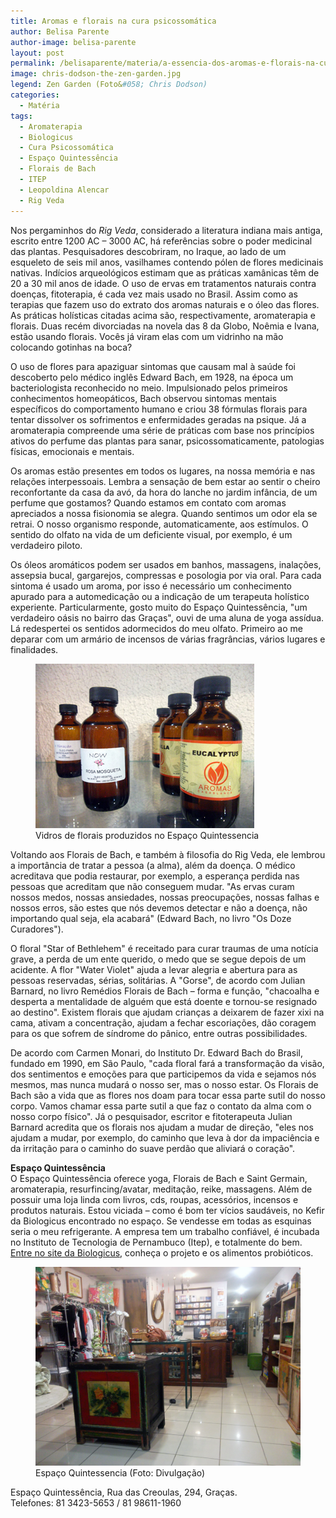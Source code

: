 ```yaml
---
title: Aromas e florais na cura psicossomática
author: Belisa Parente
author-image: belisa-parente
layout: post
permalink: /belisaparente/materia/a-essencia-dos-aromas-e-florais-na-cura-psicossomatica/
image: chris-dodson-the-zen-garden.jpg
legend: Zen Garden (Foto&#058; Chris Dodson)
categories:
  - Matéria
tags:
  - Aromaterapia
  - Biologicus
  - Cura Psicossomática
  - Espaço Quintessência
  - Florais de Bach
  - ITEP
  - Leopoldina Alencar
  - Rig Veda
---
```

Nos pergaminhos do *Rig Veda*, considerado a literatura indiana mais antiga, escrito entre 1200 AC &#8211; 3000 AC, há referências sobre o poder medicinal das plantas. Pesquisadores descobriram, no Iraque, ao lado de um esqueleto de seis mil anos, vasilhames contendo pólen de flores medicinais nativas. Indícios arqueológicos estimam que as práticas xamânicas têm de 20 a 30 mil anos de idade. O uso de ervas em tratamentos naturais contra doenças, fitoterapia, é cada vez mais usado no Brasil. Assim como as terapias que fazem uso do extrato dos aromas naturais e o óleo das flores. As práticas holísticas citadas acima são, respectivamente, aromaterapia e florais. Duas recém divorciadas na novela das 8 da Globo, Noêmia e Ivana, estão usando florais. Vocês já viram elas com um vidrinho na mão colocando gotinhas na boca?

O uso de flores para apaziguar sintomas que causam mal à saúde foi descoberto pelo médico inglês Edward Bach, em 1928, na época um bacteriologista reconhecido no meio. Impulsionado pelos primeiros conhecimentos homeopáticos, Bach observou sintomas mentais específicos do comportamento humano e criou 38 fórmulas florais para tentar dissolver os sofrimentos e enfermidades geradas na psique. Já a aromaterapia compreende uma série de práticas com base nos princípios ativos do perfume das plantas para sanar, psicossomaticamente, patologias físicas, emocionais e mentais.

Os aromas estão presentes em todos os lugares, na nossa memória e nas relações interpessoais. Lembra a sensação de bem estar ao sentir o cheiro reconfortante da casa da avó, da hora do lanche no jardim infância, de um perfume que gostamos? Quando estamos em contato com aromas apreciados a nossa fisionomia se alegra. Quando sentimos um odor ela se retrai. O nosso organismo responde, automaticamente, aos estímulos. O sentido do olfato na vida de um deficiente visual, por exemplo, é um verdadeiro piloto.

Os óleos aromáticos podem ser usados em banhos, massagens, inalações, assepsia bucal, gargarejos, compressas e posologia por via oral. Para cada sintoma é usado um aroma, por isso é necessário um conhecimento apurado para a automedicação ou a indicação de um terapeuta holístico experiente. Particularmente, gosto muito do Espaço Quintessência, "um verdadeiro oásis no bairro das Graças", ouvi de uma aluna de yoga assídua. Lá redespertei os sentidos adormecidos do meu olfato. Primeiro ao me deparar com um armário de incensos de várias fragrâncias, vários lugares e finalidades.

<figure class="figure figure-50 right"><img src="https://raw.githubusercontent.com/revistazena/img/master/aromas.jpg" alt="Vidros de florais produzidos no Espaço Quintessencia" title="Vidros de florais produzidos no Espaço Quintessencia" /><figcaption class="legenda">Vidros de florais produzidos no Espaço Quintessencia</figcaption></figure>

Voltando aos Florais de Bach, e também à filosofia do Rig Veda, ele lembrou a importância de tratar a pessoa (a alma), além da doença. O médico acreditava que podia restaurar, por exemplo, a esperança perdida nas pessoas que acreditam que não conseguem mudar. "As ervas curam nossos medos, nossas ansiedades, nossas preocupações, nossas falhas e nossos erros, são estes que nós devemos detectar e não a doença, não importando qual seja, ela acabará" (Edward Bach, no livro "Os Doze Curadores").

O floral "Star of Bethlehem" é receitado para curar traumas de uma notícia grave, a perda de um ente querido, o medo que se segue depois de um acidente. A flor "Water Violet" ajuda a levar alegria e abertura para as pessoas reservadas, sérias, solitárias. A "Gorse", de acordo com Julian Barnard, no livro Remédios Florais de Bach – forma e função, "chacoalha e desperta a mentalidade de alguém que está doente e tornou-se resignado ao destino". Existem florais que ajudam crianças a deixarem de fazer xixi na cama, ativam a concentração, ajudam a fechar escoriações, dão coragem para os que sofrem de síndrome do pânico, entre outras possibilidades.

De acordo com Carmen Monari, do Instituto Dr. Edward Bach do Brasil, fundado em 1990, em São Paulo, "cada floral fará a transformação da visão, dos sentimentos e emoções para que participemos da vida e sejamos nós mesmos, mas nunca mudará o nosso ser, mas o nosso estar. Os Florais de Bach são a vida que as flores nos doam para tocar essa parte sutil do nosso corpo. Vamos chamar essa parte sutil a que faz o contato da alma com o nosso corpo físico". Já o pesquisador, escritor e fitoterapeuta Julian Barnard acredita que os florais nos ajudam a mudar de direção, "eles nos ajudam a mudar, por exemplo, do caminho que leva à dor da impaciência e da irritação para o caminho do suave perdão que aliviará o coração".

**Espaço Quintessência**  
O Espaço Quintessência oferece yoga, Florais de Bach e Saint Germain, aromaterapia, resurfincing/avatar, meditação, reike, massagens. Além de possuir uma loja linda com livros, cds, roupas, acessórios, incensos e produtos naturais. Estou viciada – como é bom ter vícios saudáveis, no Kefir da Biologicus encontrado no espaço. Se vendesse em todas as esquinas seria o meu refrigerante. A empresa tem um trabalho confiável, é incubada no Instituto de Tecnologia de Pernambuco (Itep), e totalmente do bem. [Entre no site da Biologicus][1], conheça o projeto e os alimentos probióticos.


<figure><img src="https://raw.githubusercontent.com/revistazena/img/master/espacoquintessencia.jpg" alt="Espaço Quintessencia (Foto: Divulgação)" title="Espaço Quintessencia (Foto: Divulgação)" /><figcaption class="legenda">Espaço Quintessencia (Foto: Divulgação)</figcaption></figure>

Espaço Quintessência, Rua das Creoulas, 294, Graças.  
Telefones: 81 3423-5653 / 81 98611-1960

[1]: http://www.biologicus.com.br/